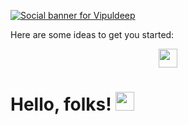 [![Social banner for Vipuldeep]()](https://thisisvipul.com)
<!--
**Vipuldeep/Vipuldeep** is a ✨ _special_ ✨ repository because its `README.md` (this file) appears on your GitHub profile.
-->
Here are some ideas to get you started:

<p align='center'>
<a href="https://www.linkedin.com/in/vipuldeepsinghgulati/"><img height="30" src="https://github.com/stephenajulu/WaylonWalker/blob/main/icon/linkedin.png?raw=true"></a>
</p>

# Hello, folks! <img src="https://raw.githubusercontent.com/MartinHeinz/MartinHeinz/master/wave.gif" width="30px">
